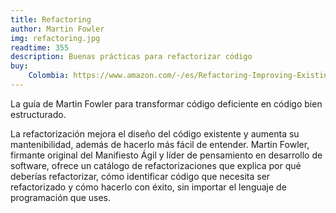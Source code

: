 ```yaml
---
title: Refactoring
author: Martin Fowler
img: refactoring.jpg
readtime: 355
description: Buenas prácticas para refactorizar código
buy: 
    Colombia: https://www.amazon.com/-/es/Refactoring-Improving-Existing-Addison-Wesley-Signature/dp/0134757599/ref=sr_1_1?__mk_es_US=%C3%85M%C3%85%C5%BD%C3%95%C3%91&crid=2NZ3D028DF0CQ&dib=eyJ2IjoiMSJ9.d5ydIv1vhzDGghLAj8wLkqBwRmoUaXQsaUL73gSHOdsLJyaecGH0kM-rycsHIPOl2XBU4EQcwtQlZ7PkJpf8Fao715qWP6S2rRdQqJyat-zb7_9TcQ8J360Iy1D8T6jSpcUqu2FA1-eKn1mswpEwzt-Y1mv0Weuyu-ZuxqwOT5mIjTvQdvcniwvUoswMbuEhNqGsvAw4Fk7PDAGpqcONr-iNAmKYaKrRiODTmHgPyxg.ZmshDcVJgOPyt4GA8P7RQiVm_biF7z_eH_MP5JOiE1Y&dib_tag=se&keywords=refactor&qid=1734126439&sprefix=refactor%2Caps%2C327&sr=8-1
---
```


La guía de Martin Fowler para transformar código deficiente en código bien estructurado.

La refactorización mejora el diseño del código existente y aumenta su mantenibilidad, además de hacerlo más fácil de entender. Martin Fowler, firmante original del Manifiesto Ágil y líder de pensamiento en desarrollo de software, ofrece un catálogo de refactorizaciones que explica por qué deberías refactorizar, cómo identificar código que necesita ser refactorizado y cómo hacerlo con éxito, sin importar el lenguaje de programación que uses.